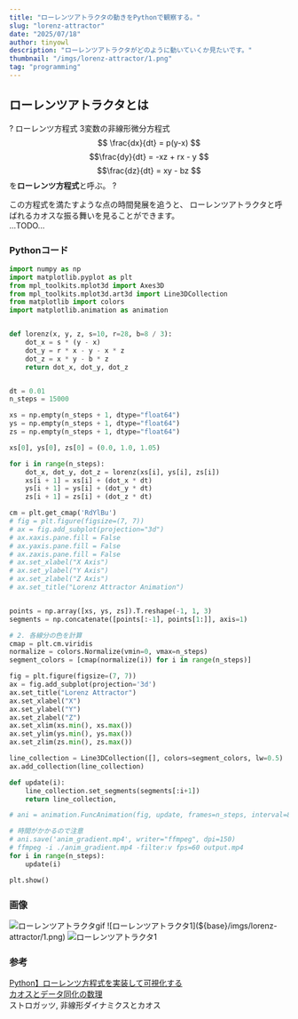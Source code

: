 ```yaml
---
title: "ローレンツアトラクタの動きをPythonで観察する。"
slug: "lorenz-attractor"
date: "2025/07/18"
author: tinyowl
description: "ローレンツアトラクタがどのように動いていくか見たいです。"
thumbnail: "/imgs/lorenz-attractor/1.png"
tag: "programming"
---
```


## ローレンツアトラクタとは
? ローレンツ方程式
3変数の非線形微分方程式
$$ \frac{dx}{dt} = p(y-x) $$ 
$$\frac{dy}{dt} = -xz + rx - y $$
$$\frac{dz}{dt} = xy - bz $$ 
を**ローレンツ方程式**と呼ぶ。
?

この方程式を満たすような点の時間発展を追うと、
ローレンツアトラクタと呼ばれるカオスな振る舞いを見ることができます。  
...TODO...

### Pythonコード
```py
import numpy as np
import matplotlib.pyplot as plt
from mpl_toolkits.mplot3d import Axes3D
from mpl_toolkits.mplot3d.art3d import Line3DCollection
from matplotlib import colors
import matplotlib.animation as animation


def lorenz(x, y, z, s=10, r=28, b=8 / 3):
    dot_x = s * (y - x)
    dot_y = r * x - y - x * z
    dot_z = x * y - b * z
    return dot_x, dot_y, dot_z


dt = 0.01
n_steps = 15000

xs = np.empty(n_steps + 1, dtype="float64")
ys = np.empty(n_steps + 1, dtype="float64")
zs = np.empty(n_steps + 1, dtype="float64")

xs[0], ys[0], zs[0] = (0.0, 1.0, 1.05)

for i in range(n_steps):
    dot_x, dot_y, dot_z = lorenz(xs[i], ys[i], zs[i])
    xs[i + 1] = xs[i] + (dot_x * dt)
    ys[i + 1] = ys[i] + (dot_y * dt)
    zs[i + 1] = zs[i] + (dot_z * dt)

cm = plt.get_cmap('RdYlBu')
# fig = plt.figure(figsize=(7, 7))
# ax = fig.add_subplot(projection="3d")
# ax.xaxis.pane.fill = False
# ax.yaxis.pane.fill = False
# ax.zaxis.pane.fill = False
# ax.set_xlabel("X Axis")
# ax.set_ylabel("Y Axis")
# ax.set_zlabel("Z Axis")
# ax.set_title("Lorenz Attractor Animation")


points = np.array([xs, ys, zs]).T.reshape(-1, 1, 3)
segments = np.concatenate([points[:-1], points[1:]], axis=1)

# 2. 各線分の色を計算
cmap = plt.cm.viridis
normalize = colors.Normalize(vmin=0, vmax=n_steps)
segment_colors = [cmap(normalize(i)) for i in range(n_steps)]

fig = plt.figure(figsize=(7, 7))
ax = fig.add_subplot(projection='3d')
ax.set_title("Lorenz Attractor")
ax.set_xlabel("X")
ax.set_ylabel("Y")
ax.set_zlabel("Z")
ax.set_xlim(xs.min(), xs.max())
ax.set_ylim(ys.min(), ys.max())
ax.set_zlim(zs.min(), zs.max())

line_collection = Line3DCollection([], colors=segment_colors, lw=0.5)
ax.add_collection(line_collection)

def update(i):
    line_collection.set_segments(segments[:i+1])
    return line_collection,

# ani = animation.FuncAnimation(fig, update, frames=n_steps, interval=8, blit=True)

# 時間がかかるので注意
# ani.save('anim_gradient.mp4', writer="ffmpeg", dpi=150)
# ffmpeg -i ./anim_gradient.mp4 -filter:v fps=60 output.mp4
for i in range(n_steps):
    update(i)

plt.show()
```

### 画像

![ローレンツアトラクタgif](${base}/imgs/lorenz-attractor/output.gif)  
![ローレンツアトラクタ1](${base}/imgs/lorenz-attractor/1.png)
![ローレンツアトラクタ1](${base}/imgs/lorenz-attractor/2.png)

### 参考
[Python】ローレンツ方程式を実装して可視化する](https://disassemble-channel.com/python-lorentz-equation/)  
[カオスとデータ同化の数理](https://termoshtt.gitlab.io/chaos-da-book/about.html)  
ストロガッツ, 非線形ダイナミクスとカオス
